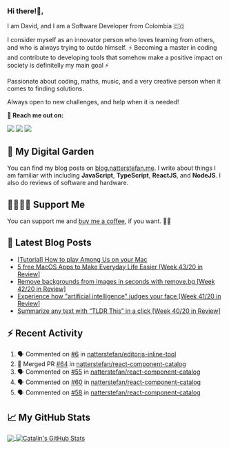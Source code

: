 ### Hi there!👋,

I am David, and I am a Software Developer from Colombia :colombia:

I consider myself as an innovator person who loves learning from others, and who is always trying to outdo himself.
:zap: Becoming a master in coding and contribute to developing tools that somehow make a positive impact on society is definitelly my main goal :zap:

Passionate about coding, maths, music, and a very creative person when it comes to finding solutions.

Always open to new challenges, and help when it is needed!


**:rocket: Reach me out on:**

[<img src="https://img.shields.io/badge/twitter-%231DA1F2.svg?&style=for-the-badge&logo=twitter&logoColor=white"/>](https://twitter.com/dalejohgi)
[<img src="https://img.shields.io/badge/linkedin-%230077B5.svg?&style=for-the-badge&logo=linkedin&logoColor=white"/>](https://www.linkedin.com/in/dalejohgi/)
[<img src="https://img.shields.io/badge/instagram-%23833AB4.svg?&style=for-the-badge&logo=instagram&logoColor=white"/>](https://www.instagram.com/dalejohgi/)
<!-- in your header -->
<link rel="stylesheet" href="https://cdn.jsdelivr.net/gh/devicons/devicon@master/devicon.min.css">

<!-- in your body -->
<i class="devicon-linkedin-plain colored"></i>

## 🌳 My Digital Garden

You can find my blog posts on [blog.natterstefan.me][4]. I write about things
I am familiar with including **JavaScript**, **TypeScript**, **ReactJS**, and
**NodeJS**. I also do reviews of software and hardware.

## 🤜🏻🤛🏻 Support Me

You can support me and [buy me a coffee][8], if you want. 🙏🏻

## 📕 Latest Blog Posts

<!-- BLOG-POST-LIST:START -->
- [[Tutorial] How to play Among Us on your Mac](https://blog.natterstefan.me/tutorial-how-to-play-among-us-on-your-mac)
- [5 free MacOS Apps to Make Everyday Life Easier [Week 43/20 in Review]](https://blog.natterstefan.me/5-free-macos-apps-to-make-everyday-life-easier-week-4320-in-review)
- [Remove backgrounds from images in seconds with remove.bg [Week 42/20 in Review]](https://blog.natterstefan.me/remove-backgrounds-from-images-in-seconds-with-removebg-week-4220-in-review)
- [Experience how "artificial intelligence" judges your face [Week 41/20 in Review]](https://blog.natterstefan.me/experience-how-artificial-intelligence-judges-your-face-week-4120-in-review)
- [Summarize any text with “TLDR This” in a click [Week 40/20 in Review]](https://blog.natterstefan.me/summarize-any-text-with-tldr-this-in-a-click-week-4020-in-review)
<!-- BLOG-POST-LIST:END -->

## :zap: Recent Activity

<!--START_SECTION:activity-->
1. 🗣 Commented on [#6](https://github.com/natterstefan/editorjs-inline-tool/issues/6) in [natterstefan/editorjs-inline-tool](https://github.com/natterstefan/editorjs-inline-tool)
2. 🎉 Merged PR [#64](https://github.com/natterstefan/react-component-catalog/pull/64) in [natterstefan/react-component-catalog](https://github.com/natterstefan/react-component-catalog)
3. 🗣 Commented on [#55](https://github.com/natterstefan/react-component-catalog/issues/55) in [natterstefan/react-component-catalog](https://github.com/natterstefan/react-component-catalog)
4. 🗣 Commented on [#60](https://github.com/natterstefan/react-component-catalog/issues/60) in [natterstefan/react-component-catalog](https://github.com/natterstefan/react-component-catalog)
5. 🗣 Commented on [#58](https://github.com/natterstefan/react-component-catalog/issues/58) in [natterstefan/react-component-catalog](https://github.com/natterstefan/react-component-catalog)
<!--END_SECTION:activity-->

## &#x1f4c8; My GitHub Stats

<a href="https://github.com/natterstefan/natterstefan">
  <img align="center" src="https://github-readme-stats.vercel.app/api/top-langs/?username=natterstefan&hide=java,html&title_color=ffffff&text_color=c9cacc&icon_color=2bbc8a&bg_color=1d1f21" />
</a>

<a href="https://github.com/natterstefan/natterstefan">
  <img align="center" src="https://github-readme-stats.vercel.app/api?username=natterstefan&show_icons=true&line_height=27&count_private=true&title_color=ffffff&text_color=c9cacc&icon_color=2bbc8a&bg_color=1d1f21" alt="Catalin's GitHub Stats" />
</a>

[1]: https://natterstefan.me/?utm_source=github.com&utm_medium=gh-profile-natterstefan&utm_campaign=natterstefan
[2]: https://www.linkedin.com/in/natterstefan
[3]: https://www.twitter.com/natterstefan
[4]: https://blog.natterstefan.me
[5]: https://newsletter.natterstefan.me?utm_source=github.com&utm_medium=gh-profile-natterstefan&utm_campaign=natterstefan
[6]: https://medium.com/@natterstefan
[7]: https://hashnode.com/@natterstefan
[8]: https://nttr.st/2QoQhEb
[9]: https://nttr.st/2YEatXb
[10]: https://dev.to/natterstefan

